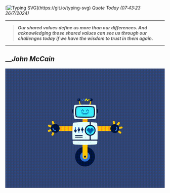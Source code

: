 [![Typing SVG](https://readme-typing-svg.herokuapp.com?font=Press+Start+2P&color=C2F784&size=35&width=900&height=100&lines=Hello+World%2C+I'm+Hung+!)](https://git.io/typing-svg) 
_Quote Today (07:43:23 26/7/2024)_
___
>**_Our shared values define us more than our differences. And acknowledging those shared values can see us through our challenges today if we have the wisdom to trust in them again._**
___

## __**_John McCain_**

![RobotDance](src/assets/images/robot-dancing-dribble.gif?style=center)
